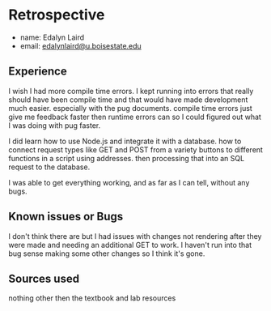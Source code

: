 # Retrospective

- name: Edalyn Laird
- email: edalynlaird@u.boisestate.edu

## Experience

I wish I had more compile time errors. I kept running into errors that really should have been compile time and that would have made development much easier. 
especially with the pug documents. compile time errors just give me feedback faster then runtime errors can so I could figured out what I was doing with pug faster.

I did learn how to use Node.js and integrate it with a database. how to connect request types like GET and POST from a variety buttons to different functions in a script using addresses. then processing that into an SQL request to the database.

I was able to get everything working, and as far as I can tell, without any bugs.

## Known issues or Bugs

I don't think there are but I had issues with changes not rendering after they were made and needing an additional GET to work.
I haven't run into that bug sense making some other changes so I think it's gone.

## Sources used

nothing other then the textbook and lab resources
